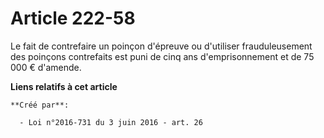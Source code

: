 # Article 222-58

Le fait de contrefaire un poinçon d'épreuve ou d'utiliser frauduleusement des poinçons contrefaits est puni de cinq ans
d'emprisonnement et de 75 000 € d'amende.

**Liens relatifs à cet article**

	**Créé par**:

	  - Loi n°2016-731 du 3 juin 2016 - art. 26
